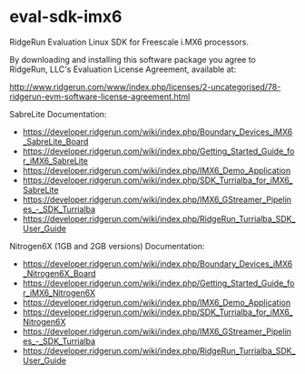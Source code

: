 eval-sdk-imx6
=============

RidgeRun Evaluation Linux SDK for Freescale i.MX6 processors.

By downloading and installing this software package you agree to RidgeRun, LLC's
Evaluation License Agreement, available at:

http://www.ridgerun.com/www/index.php/licenses/2-uncategorised/78-ridgerun-evm-software-license-agreement.html

SabreLite Documentation:

* https://developer.ridgerun.com/wiki/index.php/Boundary_Devices_iMX6_SabreLite_Board
* https://developer.ridgerun.com/wiki/index.php/Getting_Started_Guide_for_iMX6_SabreLite
* https://developer.ridgerun.com/wiki/index.php/IMX6_Demo_Application
* https://developer.ridgerun.com/wiki/index.php/SDK_Turrialba_for_iMX6_SabreLite
* https://developer.ridgerun.com/wiki/index.php/IMX6_GStreamer_Pipelines_-_SDK_Turrialba
* https://developer.ridgerun.com/wiki/index.php/RidgeRun_Turrialba_SDK_User_Guide


Nitrogen6X (1GB and 2GB versions) Documentation:

* https://developer.ridgerun.com/wiki/index.php/Boundary_Devices_iMX6_Nitrogen6X_Board
* https://developer.ridgerun.com/wiki/index.php/Getting_Started_Guide_for_iMX6_Nitrogen6X
* https://developer.ridgerun.com/wiki/index.php/IMX6_Demo_Application
* https://developer.ridgerun.com/wiki/index.php/SDK_Turrialba_for_iMX6_Nitrogen6X
* https://developer.ridgerun.com/wiki/index.php/IMX6_GStreamer_Pipelines_-_SDK_Turrialba
* https://developer.ridgerun.com/wiki/index.php/RidgeRun_Turrialba_SDK_User_Guide
